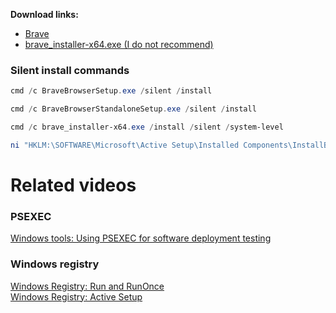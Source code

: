 <b>Download links:</b> <br /> 
* [Brave](https://github.com/brave/brave-browser) <br />
* [brave_installer-x64.exe (I do not recommend)](https://brave-browser-downloads.s3.brave.com/latest/brave_installer-x64.exe) <br />

### Silent install commands
```powershell
cmd /c BraveBrowserSetup.exe /silent /install
```
```powershell
cmd /c BraveBrowserStandaloneSetup.exe /silent /install
```
```powershell
cmd /c brave_installer-x64.exe /install /silent /system-level
```

```powershell
ni "HKLM:\SOFTWARE\Microsoft\Active Setup\Installed Components\InstallBrave" | New-ItemProperty -Name "StubPath" -Value 'REG ADD "HKCU\Software\Microsoft\Windows\CurrentVersion\RunOnce" /v InstallBrave /t REG_SZ /d "C:\BraveBrowserStandaloneSilentSetup.exe"'
```

# Related videos <br />
### PSEXEC
[Windows tools: Using PSEXEC for software deployment testing](https://youtu.be/9ywdTna_TLc) <br />
### Windows registry <br />
[Windows Registry: Run and RunOnce](https://youtu.be/zgFzCq5uEPw) <br />
[Windows Registry: Active Setup](https://youtu.be/HrVJ7wdvfmo) <br />